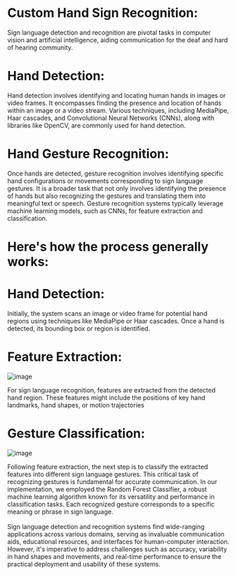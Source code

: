 # Custom Hand Sign Recognition:
  Sign language detection and recognition are pivotal tasks in computer vision and artificial intelligence, aiding communication for the deaf and hard of hearing community.
# Hand Detection:
  Hand detection involves identifying and locating human hands in images or video frames. It encompasses finding the presence and location of hands within an image or a video stream. Various techniques, including MediaPipe, Haar cascades, and Convolutional Neural Networks (CNNs), along with libraries like OpenCV, are commonly used for hand detection.
# Hand Gesture Recognition:
  Once hands are detected, gesture recognition involves identifying specific hand configurations or movements corresponding to sign language gestures. It is a broader task that not only involves identifying the presence of hands but also recognizing the gestures and translating them into meaningful text or speech. Gesture recognition systems typically leverage machine learning models, such as CNNs, for feature extraction and classification.
# Here's how the process generally works:
  # Hand Detection: 
  Initially, the system scans an image or video frame for potential hand regions using techniques like MediaPipe or Haar cascades. Once a hand is detected, its bounding box or region is identified.
  # Feature Extraction:
  ![image](https://github.com/sumanth44a/Custom_Hand_Sign_Recognition/assets/114097800/6b24d4be-1bb6-4a03-a840-f8d24ba263bb)
    
  For sign language recognition, features are extracted from the detected hand region. These features might include the positions of key hand landmarks, hand shapes, or motion trajectories
  # Gesture Classification:
  ![image](https://github.com/sumanth44a/-Custom-Hand-Sign-Recognition/assets/114097800/082fc9d0-6dfc-4991-93a0-951961271c62)
  
  Following feature extraction, the next step is to classify the extracted features into different sign language gestures. This critical task of recognizing gestures is fundamental for accurate communication. In our implementation, we employed the Random Forest Classifier, a robust machine learning algorithm known for its versatility and performance in classification tasks. Each recognized gesture corresponds to a specific meaning or phrase in sign language.<br>
  <br>Sign language detection and recognition systems find wide-ranging applications across various domains, serving as invaluable communication aids, educational resources, and interfaces for human-computer interaction. However, it's imperative to address challenges such as accuracy, variability in hand shapes and movements, and real-time performance to ensure the practical deployment and usability of these systems.
